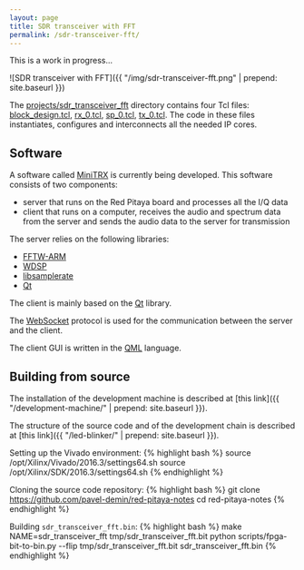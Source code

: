 ```yaml
---
layout: page
title: SDR transceiver with FFT
permalink: /sdr-transceiver-fft/
---
```


This is a work in progress...

![SDR transceiver with FFT]({{ "/img/sdr-transceiver-fft.png" | prepend: site.baseurl }})

The [projects/sdr_transceiver_fft](https://github.com/pavel-demin/red-pitaya-notes/tree/develop/projects/sdr_transceiver_fft) directory contains four Tcl files: [block_design.tcl](https://github.com/pavel-demin/red-pitaya-notes/blob/develop/projects/sdr_transceiver_fft/block_design.tcl), [rx_0.tcl](https://github.com/pavel-demin/red-pitaya-notes/blob/develop/projects/sdr_transceiver_fft/rx_0.tcl), [sp_0.tcl](https://github.com/pavel-demin/red-pitaya-notes/blob/develop/projects/sdr_transceiver_fft/sp_0.tcl), [tx_0.tcl](https://github.com/pavel-demin/red-pitaya-notes/blob/develop/projects/sdr_transceiver_fft/tx_0.tcl). The code in these files instantiates, configures and interconnects all the needed IP cores.

Software
-----

A software called [MiniTRX](https://github.com/pavel-demin/MiniTRX) is currently being developed. This software consists of two components:

 - server that runs on the Red Pitaya board and processes all the I/Q data
 - client that runs on a computer, receives the audio and spectrum data from the server and sends the audio data to the server for transmission

The server relies on the following libraries:

 - [FFTW-ARM](http://www.vesperix.com/arm/fftw-arm/)
 - [WDSP](http://openhpsdr.org/videos.php)
 - [libsamplerate](http://www.mega-nerd.com/SRC/)
 - [Qt](http://www.qt.io/)

The client is mainly based on the [Qt](http://www.qt.io/) library.

The [WebSocket](http://doc.qt.io/qt-5/qtwebsockets-index.html) protocol is used for the communication between the server and the client.

The client GUI is written in the [QML](http://doc.qt.io/qt-5/qtqml-index.html) language.

Building from source
-----

The installation of the development machine is described at [this link]({{ "/development-machine/" | prepend: site.baseurl }}).

The structure of the source code and of the development chain is described at [this link]({{ "/led-blinker/" | prepend: site.baseurl }}).

Setting up the Vivado environment:
{% highlight bash %}
source /opt/Xilinx/Vivado/2016.3/settings64.sh
source /opt/Xilinx/SDK/2016.3/settings64.sh
{% endhighlight %}

Cloning the source code repository:
{% highlight bash %}
git clone https://github.com/pavel-demin/red-pitaya-notes
cd red-pitaya-notes
{% endhighlight %}

Building `sdr_transceiver_fft.bin`:
{% highlight bash %}
make NAME=sdr_transceiver_fft tmp/sdr_transceiver_fft.bit
python scripts/fpga-bit-to-bin.py --flip tmp/sdr_transceiver_fft.bit sdr_transceiver_fft.bin
{% endhighlight %}
